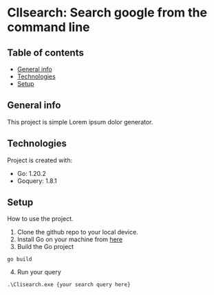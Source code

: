 # ClIsearch: Search google from the command line
## Table of contents
* [General info](#general-info)
* [Technologies](#technologies)
* [Setup](#setup)

## General info
This project is simple Lorem ipsum dolor generator.
	
## Technologies
Project is created with:
* Go: 1.20.2
* Goquery: 1.8.1
	
## Setup
How to use the project.
1. Clone the github repo to your local device.
2. Install Go on your machine from [here](https://go.dev/dl/)
3. Build the Go project 
```
go build
```
4. Run your query
```
.\Clisearch.exe {your search query here}
```
